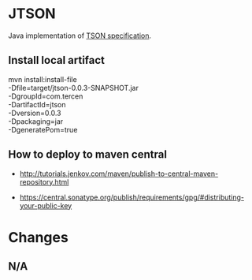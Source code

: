 # JTSON

Java implementation of [TSON specification](https://github.com/tercen/TSON).

## Install local artifact

mvn install:install-file \
   -Dfile=target/jtson-0.0.3-SNAPSHOT.jar \
   -DgroupId=com.tercen\
   -DartifactId=jtson \
   -Dversion=0.0.3 \
   -Dpackaging=jar \
   -DgeneratePom=true
   
## How to deploy to maven central

* http://tutorials.jenkov.com/maven/publish-to-central-maven-repository.html

* https://central.sonatype.org/publish/requirements/gpg/#distributing-your-public-key

# Changes

## N/A
